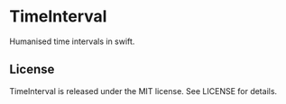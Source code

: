 TimeInterval
===

Humanised time intervals in swift.


## License

TimeInterval is released under the MIT license. See LICENSE for details.

